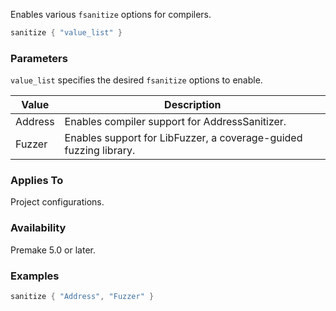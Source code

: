 Enables various `fsanitize` options for compilers.

```lua
sanitize { "value_list" }
```

### Parameters ###

`value_list` specifies the desired `fsanitize` options to enable.

| Value       | Description                                            |
|-------------|--------------------------------------------------------|
| Address     | Enables compiler support for AddressSanitizer. | Visual Studio support starts with 2022. |
| Fuzzer      | Enables support for LibFuzzer, a coverage-guided fuzzing library. | Visual Studio 2022+ & Clang only. |

### Applies To ###

Project configurations.

### Availability ###

Premake 5.0 or later.

### Examples ###

```lua
sanitize { "Address", "Fuzzer" }
```
